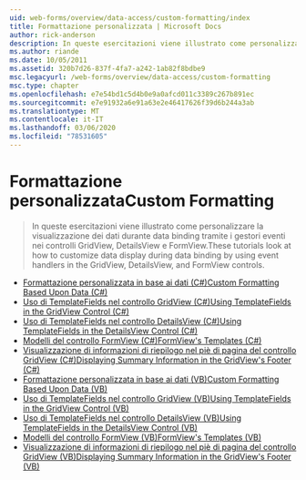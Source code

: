 ```yaml
---
uid: web-forms/overview/data-access/custom-formatting/index
title: Formattazione personalizzata | Microsoft Docs
author: rick-anderson
description: In queste esercitazioni viene illustrato come personalizzare la visualizzazione dei dati durante data binding tramite i gestori eventi nei controlli GridView, DetailsView e FormView.
ms.author: riande
ms.date: 10/05/2011
ms.assetid: 320b7d26-837f-4fa7-a242-1ab82f8bdbe9
msc.legacyurl: /web-forms/overview/data-access/custom-formatting
msc.type: chapter
ms.openlocfilehash: e7e54bd1c5d4b0e9a0afcd011c3389c267b891ec
ms.sourcegitcommit: e7e91932a6e91a63e2e46417626f39d6b244a3ab
ms.translationtype: MT
ms.contentlocale: it-IT
ms.lasthandoff: 03/06/2020
ms.locfileid: "78531605"
---
```

# <a name="custom-formatting"></a><span data-ttu-id="9bcbb-103">Formattazione personalizzata</span><span class="sxs-lookup"><span data-stu-id="9bcbb-103">Custom Formatting</span></span>

> <span data-ttu-id="9bcbb-104">In queste esercitazioni viene illustrato come personalizzare la visualizzazione dei dati durante data binding tramite i gestori eventi nei controlli GridView, DetailsView e FormView.</span><span class="sxs-lookup"><span data-stu-id="9bcbb-104">These tutorials look at how to customize data display during data binding by using event handlers in the GridView, DetailsView, and FormView controls.</span></span>

- [<span data-ttu-id="9bcbb-105">Formattazione personalizzata in base ai dati (C#)</span><span class="sxs-lookup"><span data-stu-id="9bcbb-105">Custom Formatting Based Upon Data (C#)</span></span>](custom-formatting-based-upon-data-cs.md)
- [<span data-ttu-id="9bcbb-106">Uso di TemplateFields nel controllo GridView (C#)</span><span class="sxs-lookup"><span data-stu-id="9bcbb-106">Using TemplateFields in the GridView Control (C#)</span></span>](using-templatefields-in-the-gridview-control-cs.md)
- [<span data-ttu-id="9bcbb-107">Uso di TemplateFields nel controllo DetailsView (C#)</span><span class="sxs-lookup"><span data-stu-id="9bcbb-107">Using TemplateFields in the DetailsView Control (C#)</span></span>](using-templatefields-in-the-detailsview-control-cs.md)
- [<span data-ttu-id="9bcbb-108">Modelli del controllo FormView (C#)</span><span class="sxs-lookup"><span data-stu-id="9bcbb-108">FormView's Templates (C#)</span></span>](using-the-formview-s-templates-cs.md)
- [<span data-ttu-id="9bcbb-109">Visualizzazione di informazioni di riepilogo nel piè di pagina del controllo GridView (C#)</span><span class="sxs-lookup"><span data-stu-id="9bcbb-109">Displaying Summary Information in the GridView's Footer (C#)</span></span>](displaying-summary-information-in-the-gridview-s-footer-cs.md)
- [<span data-ttu-id="9bcbb-110">Formattazione personalizzata in base ai dati (VB)</span><span class="sxs-lookup"><span data-stu-id="9bcbb-110">Custom Formatting Based Upon Data (VB)</span></span>](custom-formatting-based-upon-data-vb.md)
- [<span data-ttu-id="9bcbb-111">Uso di TemplateFields nel controllo GridView (VB)</span><span class="sxs-lookup"><span data-stu-id="9bcbb-111">Using TemplateFields in the GridView Control (VB)</span></span>](using-templatefields-in-the-gridview-control-vb.md)
- [<span data-ttu-id="9bcbb-112">Uso di TemplateFields nel controllo DetailsView (VB)</span><span class="sxs-lookup"><span data-stu-id="9bcbb-112">Using TemplateFields in the DetailsView Control (VB)</span></span>](using-templatefields-in-the-detailsview-control-vb.md)
- [<span data-ttu-id="9bcbb-113">Modelli del controllo FormView (VB)</span><span class="sxs-lookup"><span data-stu-id="9bcbb-113">FormView's Templates (VB)</span></span>](using-the-formview-s-templates-vb.md)
- [<span data-ttu-id="9bcbb-114">Visualizzazione di informazioni di riepilogo nel piè di pagina del controllo GridView (VB)</span><span class="sxs-lookup"><span data-stu-id="9bcbb-114">Displaying Summary Information in the GridView's Footer (VB)</span></span>](displaying-summary-information-in-the-gridview-s-footer-vb.md)
